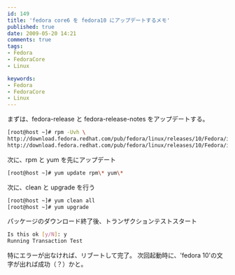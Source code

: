 ```yaml
---
id: 149
title: 'fedora core6 を fedora10 にアップデートするメモ'
published: true
date: 2009-05-20 14:21
comments: true
tags:
- Fedora
- FedoraCore
- Linux

keywords:
- Fedora
- FedoraCore
- Linux
---
```

まずは、fedora-release と fedora-release-notes をアップデートする。


```sh
[root@host ~]# rpm -Uvh \
http://download.fedora.redhat.com/pub/fedora/linux/releases/10/Fedora/i386/os/Packages/fedora-release-10-1.noarch.rpm \
http://download.fedora.redhat.com/pub/fedora/linux/releases/10/Fedora/i386/os/Packages/fedora-release-notes-10.0.0-1.noarch.rpm
```


次に、rpm と yum を先にアップデート


```sh
[root@host ~]# yum update rpm\* yum\*
```


次に、clean と upgrade を行う


```sh
[root@host ~]# yum clean all
[root@host ~]# yum upgrade
```


パッケージのダウンロード終了後、トランザクションテストスタート


```sh
Is this ok [y/N]: y
Running Transaction Test
```


特にエラーが出なければ、リブートして完了。
次回起動時に、'fedora 10'の文字が出れば成功（？）かと。
